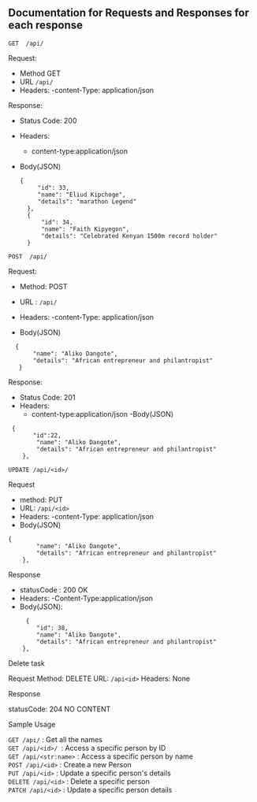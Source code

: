 
## Documentation for Requests and Responses for each response

`GET  /api/`

Request:
- Method GET
- URL `/api/`
- Headers:
 -content-Type: application/json

Response:

- Status Code: 200
- Headers:
  - content-type:application/json
 
- Body(JSON)

  ```
  {
       "id": 33, 
       "name": "Eliud Kipchoge", 
       "details": "marathon Legend"
    }, 
    { 
        "id": 34, 
        "name": "Faith Kipyegon", 
        "details": "Celebrated Kenyan 1500m record holder" 
    }
  ```

  
  
`POST  /api/`

Request:
- Method: POST
- URL : `/api/`
-  Headers:
 -content-Type: application/json


- Body(JSON)
  
 ```
   { 
        "name": "Aliko Dangote", 
        "details": "African entrepreneur and philantropist" 
    }
```
Response:

- Status Code: 201
- Headers:
  - content-type:application/json
-Body(JSON)
```
 {
       "id":22,
        "name": "Aliko Dangote",
        "details": "African entrepreneur and philantropist"
    },

```


  `UPDATE /api/<id>/`
  
  Request
  - method: PUT
  - URL: `/api/<id>`
  - Headers:
    -content-Type: application/json
  - Body(JSON)

```
{
        "name": "Aliko Dangote",
        "details": "African entrepreneur and philantropist"
    },
````

Response

- statusCode : 200 OK
- Headers:
  -Content-Type:application/json
- Body(JSON):

```
     {
        "id": 38,
        "name": "Aliko Dangote",
        "details": "African entrepreneur and philantropist"
    },
```

  Delete task

  Request
  Method: DELETE
  URL: `/api<id>`
  Headers: None

  Response

  statusCode: 204 NO CONTENT


  Sample Usage

`GET /api/` :   Get all the names \
`GET /api/<id>/ `:   Access a specific person by ID \
`GET /api/<str:name>` :   Access a specific person by name \
`POST /api/<id>` :   Create a new Person \
`PUT /api/<id>` :   Update a specific person's details \
`DELETE /api/<id>` :    Delete a specific person \
`PATCH /api/<id>` :   Update a specific person details
